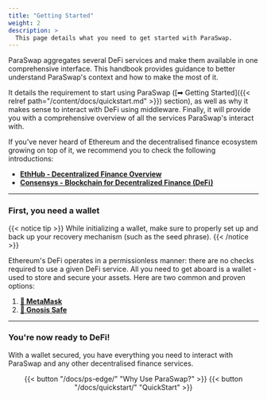```yaml
---
title: "Getting Started"
weight: 2
description: >
  This page details what you need to get started with ParaSwap.
---
```


ParaSwap aggregates several DeFi services and make them available in one comprehensive interface. This handbook provides guidance to better understand ParaSwap's context and how to make the most of it.

It details the requirement to start using ParaSwap ([➡ Getting Started]({{< relref path="/content/docs/quickstart.md" >}}) section), as well as why it makes sense to interact with DeFi using middleware. Finally, it will provide you with a comprehensive overview of all the services ParaSwap's interact with.

If you've never heard of Ethereum and the decentralised finance ecosystem growing on top of it, we recommend you to check the following introductions:

- **[EthHub - Decentralized Finance Overview](https://docs.ethhub.io/built-on-ethereum/open-finance/what-is-open-finance/)**
- **[Consensys - Blockchain for Decentralized Finance (DeFi)](https://consensys.net/blockchain-use-cases/decentralized-finance/)**

---

### First, you need a wallet

{{< notice tip >}}
While initializing a wallet, make sure to properly set up and back up your recovery mechanism (such as the seed phrase).
{{< /notice >}}

Ethereum's DeFi operates in a permissionless manner: there are no checks required to use a given DeFi service. All you need to get aboard is a wallet - used to store and secure your assets. Here are two common and proven options:

1. **[🦊 MetaMask](https://metamask.io/)**
2. **[🔐 Gnosis Safe](https://gnosis-safe.io/)**

---

### You're now ready to DeFi!

With a wallet secured, you have everything you need to interact with ParaSwap and any other decentralised finance services. 

<div align ="center">{{< button "/docs/ps-edge/" "Why Use ParaSwap?" >}} {{< button "/docs/quickstart/" "QuickStart" >}}</div>